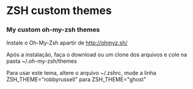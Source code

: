 # ZSH custom themes
### My custom oh-my-zsh themes

Instale o Oh-My-Zsh apartir de http://ohmyz.sh/

Após a instalação, faça o download ou um clone dos arquivos e cole na pasta ~/.oh-my-zsh/themes

Para usar este tema, altere o arquivo ~/.zshrc, 
mude a linha ZSH_THEME="robbyrussell" para ZSH_THEME="ghost"
